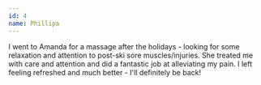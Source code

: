 ```yaml
---
id: 4
name: Phillipa
---
```


I went to Amanda for a massage after the holidays - looking for some relaxation and attention to post-ski sore muscles/injuries. She treated me with care and attention and did a fantastic job at alleviating my pain. I left feeling refreshed and much better - I'll definitely be back!
